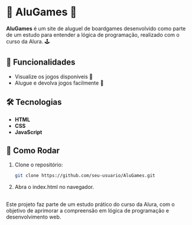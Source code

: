 # 🎲 AluGames 🎲

**AluGames** é um site de aluguel de boardgames desenvolvido como parte de um estudo para entender a lógica de programação, realizado com o curso da Alura. 🕹️

## 🚀 Funcionalidades

- Visualize os jogos disponíveis 📸
- Alugue e devolva jogos facilmente 🔄

## 🛠️ Tecnologias

- **HTML**
- **CSS**
- **JavaScript**

## 📂 Como Rodar

1. Clone o repositório:
   ```bash
   git clone https://github.com/seu-usuario/AluGames.git
2. Abra o index.html no navegador.
##
Este projeto faz parte de um estudo prático do curso da Alura, com o objetivo de aprimorar a compreensão em lógica de programação e desenvolvimento web.
